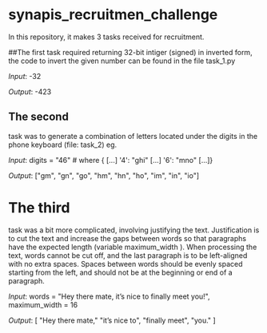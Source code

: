 # synapis_recruitmen_challenge

In this repository, it makes 3 tasks received for recruitment.

##The first 
task required returning 32-bit intiger (signed) in inverted form, the code to invert the given number can be found in the file task_1.py

*Input*: -32

*Output*: -423
## The second 
task was to generate a combination of letters located under the digits in the phone keyboard (file: task_2) eg. 

*Input*: digits = "46" # where { [...] '4': "ghi" [...] '6': "mno" [...]}

*Output*: ["gm", "gn", "go", "hm", "hn", "ho", "im", "in", "io"]

# The third  
task was a bit more complicated, involving justifying the text. Justification is to cut the text and increase the gaps between words so that paragraphs have the expected length (variable maximum_width ). When processing the text, words cannot be cut off, and the last paragraph is to be left-aligned with no extra spaces. Spaces between words should be evenly spaced starting from the left, and should not be at the beginning or end of a paragraph. 

*Input*: words = "Hey there mate, it’s nice to finally meet you!",
maximum_width = 16

*Output*:
[
    "Hey there mate,"
    "it’s nice to",
    "finally meet",
    "you."
]

